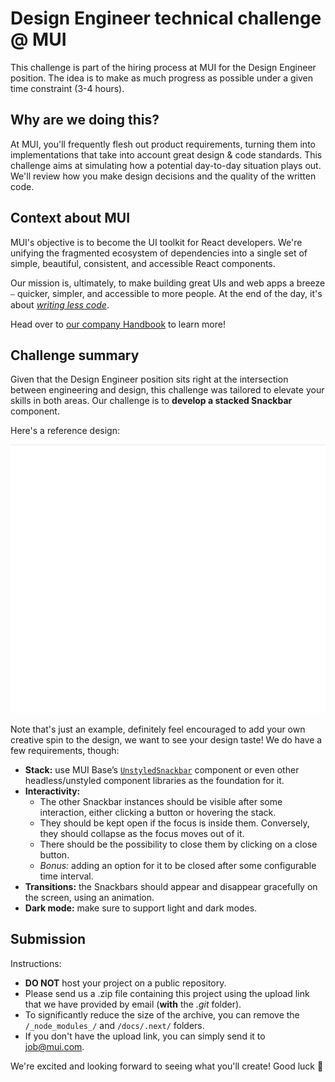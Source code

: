 # Design Engineer technical challenge @ MUI

This challenge is part of the hiring process at MUI for the Design Engineer position.
The idea is to make as much progress as possible under a given time constraint (3-4 hours).

## Why are we doing this?

At MUI, you'll frequently flesh out product requirements, turning them into implementations that take into account great design & code standards.
This challenge aims at simulating how a potential day-to-day situation plays out.
We'll review how you make design decisions and the quality of the written code.

## Context about MUI

MUI's objective is to become the UI toolkit for React developers.
We're unifying the fragmented ecosystem of dependencies into a single set of simple, beautiful, consistent, and accessible React components.

Our mission is, ultimately, to make building great UIs and web apps a breeze ⎯ quicker, simpler, and accessible to more people.
At the end of the day, it's about [_writing less code_](https://youtu.be/GnO7D5UaDig?t=2451).

Head over to [our company Handbook](https://mui-org.notion.site/Why-MUI-d8b8c142a6a44e3aa963f26edf4e03db) to learn more!

## Challenge summary

Given that the Design Engineer position sits right at the intersection between engineering and design, this challenge was tailored to elevate your skills in both areas.
Our challenge is to **develop a stacked Snackbar** component.

Here's a reference design:

![Snackbars example design](public/snackbar-reference.gif)

Note that's just an example, definitely feel encouraged to add your own creative spin to the design, we want to see your design taste!
We do have a few requirements, though:

- **Stack:** use MUI Base’s [`UnstyledSnackbar`](https://mui.com/base/react-snackbar/) component or even other headless/unstyled component libraries as the foundation for it.
- **Interactivity:**
  - The other Snackbar instances should be visible after some interaction, either clicking a button or hovering the stack.
  - They should be kept open if the focus is inside them. Conversely, they should collapse as the focus moves out of it.
  - There should be the possibility to close them by clicking on a close button.
  - _Bonus:_ adding an option for it to be closed after some configurable time interval.
- **Transitions:** the Snackbars should appear and disappear gracefully on the screen, using an animation.
- **Dark mode:** make sure to support light and dark modes.

## Submission

Instructions:

- **DO NOT** host your project on a public repository.
- Please send us a .zip file containing this project using the upload link that we have provided by email (**with** the _.git_ folder).
- To significantly reduce the size of the archive, you can remove the `/_node_modules_/` and `/docs/.next/` folders.
- If you don't have the upload link, you can simply send it to job@mui.com.

We're excited and looking forward to seeing what you'll create!
Good luck 🚀
